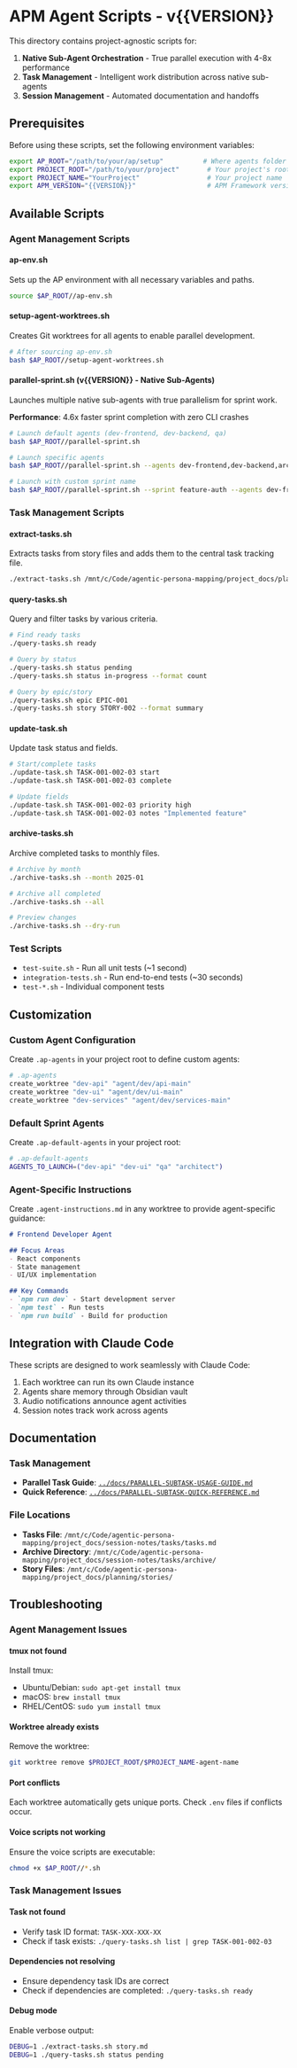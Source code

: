 # APM Agent Scripts - v{{VERSION}}

This directory contains project-agnostic scripts for:
1. **Native Sub-Agent Orchestration** - True parallel execution with 4-8x performance
2. **Task Management** - Intelligent work distribution across native sub-agents
3. **Session Management** - Automated documentation and handoffs

## Prerequisites

Before using these scripts, set the following environment variables:

```bash
export AP_ROOT="/path/to/your/ap/setup"          # Where agents folder is located
export PROJECT_ROOT="/path/to/your/project"       # Your project's root directory
export PROJECT_NAME="YourProject"                 # Your project name
export APM_VERSION="{{VERSION}}"                  # APM Framework version
```

## Available Scripts

### Agent Management Scripts

#### ap-env.sh
Sets up the AP environment with all necessary variables and paths.

```bash
source $AP_ROOT//ap-env.sh
```

#### setup-agent-worktrees.sh
Creates Git worktrees for all agents to enable parallel development.

```bash
# After sourcing ap-env.sh
bash $AP_ROOT//setup-agent-worktrees.sh
```

#### parallel-sprint.sh (v{{VERSION}} - Native Sub-Agents)
Launches multiple native sub-agents with true parallelism for sprint work.

**Performance**: 4.6x faster sprint completion with zero CLI crashes

```bash
# Launch default agents (dev-frontend, dev-backend, qa)
bash $AP_ROOT//parallel-sprint.sh

# Launch specific agents
bash $AP_ROOT//parallel-sprint.sh --agents dev-frontend,dev-backend,architect

# Launch with custom sprint name
bash $AP_ROOT//parallel-sprint.sh --sprint feature-auth --agents dev-frontend,dev-backend
```

### Task Management Scripts

#### extract-tasks.sh
Extracts tasks from story files and adds them to the central task tracking file.

```bash
./extract-tasks.sh /mnt/c/Code/agentic-persona-mapping/project_docs/planning/stories/STORY-001.md
```

#### query-tasks.sh
Query and filter tasks by various criteria.

```bash
# Find ready tasks
./query-tasks.sh ready

# Query by status
./query-tasks.sh status pending
./query-tasks.sh status in-progress --format count

# Query by epic/story
./query-tasks.sh epic EPIC-001
./query-tasks.sh story STORY-002 --format summary
```

#### update-task.sh
Update task status and fields.

```bash
# Start/complete tasks
./update-task.sh TASK-001-002-03 start
./update-task.sh TASK-001-002-03 complete

# Update fields
./update-task.sh TASK-001-002-03 priority high
./update-task.sh TASK-001-002-03 notes "Implemented feature"
```

#### archive-tasks.sh
Archive completed tasks to monthly files.

```bash
# Archive by month
./archive-tasks.sh --month 2025-01

# Archive all completed
./archive-tasks.sh --all

# Preview changes
./archive-tasks.sh --dry-run
```

### Test Scripts

- `test-suite.sh` - Run all unit tests (~1 second)
- `integration-tests.sh` - Run end-to-end tests (~30 seconds)
- `test-*.sh` - Individual component tests

## Customization

### Custom Agent Configuration

Create `.ap-agents` in your project root to define custom agents:

```bash
# .ap-agents
create_worktree "dev-api" "agent/dev/api-main"
create_worktree "dev-ui" "agent/dev/ui-main"
create_worktree "dev-services" "agent/dev/services-main"
```

### Default Sprint Agents

Create `.ap-default-agents` in your project root:

```bash
# .ap-default-agents
AGENTS_TO_LAUNCH=("dev-api" "dev-ui" "qa" "architect")
```

### Agent-Specific Instructions

Create `.agent-instructions.md` in any worktree to provide agent-specific guidance:

```markdown
# Frontend Developer Agent

## Focus Areas
- React components
- State management
- UI/UX implementation

## Key Commands
- `npm run dev` - Start development server
- `npm test` - Run tests
- `npm run build` - Build for production
```

## Integration with Claude Code

These scripts are designed to work seamlessly with Claude Code:

1. Each worktree can run its own Claude instance
2. Agents share memory through Obsidian vault
3. Audio notifications announce agent activities
4. Session notes track work across agents

## Documentation

### Task Management
- **Parallel Task Guide**: [`../docs/PARALLEL-SUBTASK-USAGE-GUIDE.md`](../docs/PARALLEL-SUBTASK-USAGE-GUIDE.md)
- **Quick Reference**: [`../docs/PARALLEL-SUBTASK-QUICK-REFERENCE.md`](../docs/PARALLEL-SUBTASK-QUICK-REFERENCE.md)

### File Locations
- **Tasks File**: `/mnt/c/Code/agentic-persona-mapping/project_docs/session-notes/tasks/tasks.md`
- **Archive Directory**: `/mnt/c/Code/agentic-persona-mapping/project_docs/session-notes/tasks/archive/`
- **Story Files**: `/mnt/c/Code/agentic-persona-mapping/project_docs/planning/stories/`

## Troubleshooting

### Agent Management Issues

#### tmux not found
Install tmux:
- Ubuntu/Debian: `sudo apt-get install tmux`
- macOS: `brew install tmux`
- RHEL/CentOS: `sudo yum install tmux`

#### Worktree already exists
Remove the worktree:
```bash
git worktree remove $PROJECT_ROOT/$PROJECT_NAME-agent-name
```

#### Port conflicts
Each worktree automatically gets unique ports. Check `.env` files if conflicts occur.

#### Voice scripts not working
Ensure the voice scripts are executable:
```bash
chmod +x $AP_ROOT//*.sh
```

### Task Management Issues

#### Task not found
- Verify task ID format: `TASK-XXX-XXX-XX`
- Check if task exists: `./query-tasks.sh list | grep TASK-001-002-03`

#### Dependencies not resolving
- Ensure dependency task IDs are correct
- Check if dependencies are completed: `./query-tasks.sh ready`

#### Debug mode
Enable verbose output:
```bash
DEBUG=1 ./extract-tasks.sh story.md
DEBUG=1 ./query-tasks.sh status pending
```